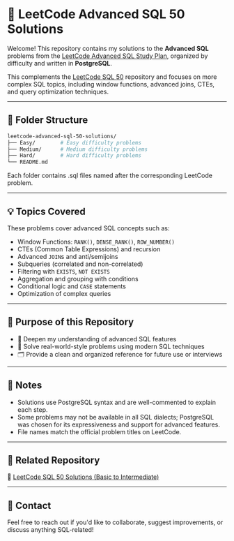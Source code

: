 # 🚀 LeetCode Advanced SQL 50 Solutions

Welcome! This repository contains my solutions to the **Advanced SQL** problems from the [LeetCode Advanced SQL Study Plan](https://leetcode.com/studyplan/premium-sql-50/), organized by difficulty and written in **PostgreSQL**.

This complements the [LeetCode SQL 50](https://github.com/cbelesis/leetcode-sql-50-solutions) repository and focuses on more complex SQL topics, including window functions, advanced joins, CTEs, and query optimization techniques.

---

## 📂 Folder Structure

```bash
leetcode-advanced-sql-50-solutions/
├── Easy/        # Easy difficulty problems
├── Medium/      # Medium difficulty problems
├── Hard/        # Hard difficulty problems
└── README.md
```

Each folder contains .sql files named after the corresponding LeetCode problem.

---

## 💡 Topics Covered

These problems cover advanced SQL concepts such as:

- Window Functions: `RANK()`, `DENSE_RANK()`, `ROW_NUMBER()`
- CTEs (Common Table Expressions) and recursion
- Advanced `JOIN`s and anti/semijoins
- Subqueries (correlated and non-correlated)
- Filtering with `EXISTS`, `NOT EXISTS`
- Aggregation and grouping with conditions
- Conditional logic and `CASE` statements
- Optimization of complex queries

---

## 🎯 Purpose of this Repository

- 🧠 Deepen my understanding of advanced SQL features  
- 🧩 Solve real-world-style problems using modern SQL techniques  
- 🗂️ Provide a clean and organized reference for future use or interviews  

---

## 📝 Notes

- Solutions use PostgreSQL syntax and are well-commented to explain each step.
- Some problems may not be available in all SQL dialects; PostgreSQL was chosen for its expressiveness and support for advanced features.
- File names match the official problem titles on LeetCode.

---

## 🔗 Related Repository

📁 [LeetCode SQL 50 Solutions (Basic to Intermediate)](https://github.com/cbelesis/leetcode-sql-50-solutions)

---

## 🙋 Contact

Feel free to reach out if you'd like to collaborate, suggest improvements, or discuss anything SQL-related!

